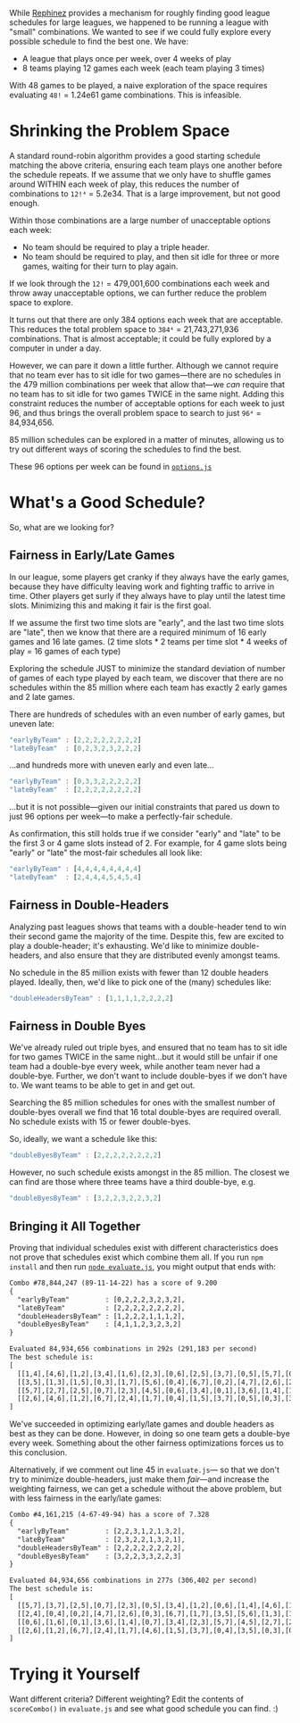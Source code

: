 While [Rephinez](https://github.com/Phrogz/rephinez) provides a mechanism for
roughly finding good league schedules for large leagues, we happened
to be running a league with "small" combinations. We wanted to see if we could
fully explore every possible schedule to find the best one. We have:

* A league that plays once per week, over 4 weeks of play
* 8 teams playing 12 games each week (each team playing 3 times)

With 48 games to be played, a naive exploration of the space requires evaluating
`48!` = 1.24e61 game combinations. This is infeasible.

# Shrinking the Problem Space

A standard round-robin algorithm provides a good starting schedule matching the
above criteria, ensuring each team plays one another before the schedule
repeats. If we assume that we only have to shuffle games around WITHIN
each week of play, this reduces the number of combinations to `12!⁴` = 5.2e34.
That is a large improvement, but not good enough.

Within those combinations are a large number of unacceptable options each week:

* No team should be required to play a triple header.
* No team should be required to play, and then sit idle for three or more games,
  waiting for their turn to play again.

If we look through the `12!` = 479,001,600 combinations each week and throw
away unacceptable options, we can further reduce the problem space to explore.

It turns out that there are only 384 options each week that are acceptable. This
reduces the total problem space to `384⁴` = 21,743,271,936 combinations. That is
almost acceptable; it could be fully explored by a computer in under a day.

However, we can pare it down a little further. Although we cannot require that
no team ever has to sit idle for two games—there are no schedules in the 479
million combinations per week that allow that—we _can_ require that no team has to
sit idle for two games TWICE in the same night. Adding this constraint reduces
the number of acceptable options for each week to just 96, and thus brings the
overall problem space to search to just `96⁴` = 84,934,656.

85 million schedules can be explored in a matter of minutes, allowing us to try
out different ways of scoring the schedules to find the best.

These 96 options per week can be found in [`options.js`](./options.js)


# What's a Good Schedule?

So, what are we looking for?

## Fairness in Early/Late Games

In our league, some players get cranky if they always have the early games,
because they have difficulty leaving work and fighting traffic to arrive in
time. Other players get surly if they always have to play until the latest time
slots. Minimizing this and making it fair is the first goal.

If we assume the first two time slots are "early", and the last two time slots
are "late", then we know that there are a required minimum of 16 early games
and 16 late games.
(2 time slots * 2 teams per time slot * 4 weeks of play = 16 games of each type)

Exploring the schedule JUST to minimize the standard deviation of number of
games of each type played by each team, we discover that there are no schedules
within the 85 million where each team has exactly 2 early games and 2 late games.

There are hundreds of schedules with an even number of early games, but uneven late:

```js
"earlyByTeam" : [2,2,2,2,2,2,2,2]
"lateByTeam"  : [0,2,3,2,3,2,2,2]
```

…and hundreds more with uneven early and even late…

```js
"earlyByTeam" : [0,3,3,2,2,2,2,2]
"lateByTeam"  : [2,2,2,2,2,2,2,2]
```

…but it is not possible—given our initial constraints that pared us down to just
96 options per week—to make a perfectly-fair schedule.

As confirmation, this still holds true if we consider "early" and "late" to be
the first 3 or 4 game slots instead of 2.
For example, for 4 game slots being "early" or "late" the most-fair schedules
all look like:

```js
"earlyByTeam" : [4,4,4,4,4,4,4,4]
"lateByTeam"  : [2,4,4,4,5,4,5,4]
```


## Fairness in Double-Headers

Analyzing past leagues shows that teams with a double-header tend to win their
second game the majority of the time. Despite this, few are excited to play a
double-header; it's exhausting. We'd like to minimize double-headers, and also
ensure that they are distributed evenly amongst teams.

No schedule in the 85 million exists with fewer than 12 double headers played.
Ideally, then, we'd like to pick one of the (many) schedules like:

```js
"doubleHeadersByTeam" : [1,1,1,1,2,2,2,2]
```


## Fairness in Double Byes

We've already ruled out triple byes, and ensured that no team has to sit idle
for two games TWICE in the same night...but it would still be unfair if one
team had a double-bye every week, while another team never had a double-bye.
Further, we don't want to include double-byes if we don't have to. We want
teams to be able to get in and get out.

Searching the 85 million schedules for ones with the smallest number of
double-byes overall we find that 16 total double-byes are required overall.
No schedule exists with 15 or fewer double-byes.

So, ideally, we want a schedule like this:

```js
"doubleByesByTeam" : [2,2,2,2,2,2,2,2]
```

However, no such schedule exists amongst in the 85 million. The closest we can
find are those where three teams have a third double-bye, e.g.

```js
"doubleByesByTeam" : [3,2,2,3,2,2,3,2]
```


## Bringing it All Together

Proving that individual schedules exist with different characteristics does not
prove that schedules exist which combine them all. If you run `npm install` and
then run [`node evaluate.js`](./evaluate.js), you might output that ends with:

```txt
Combo #78,844,247 (89-11-14-22) has a score of 9.200
{
  "earlyByTeam"         : [0,2,2,2,3,2,3,2],
  "lateByTeam"          : [2,2,2,2,2,2,2,2],
  "doubleHeadersByTeam" : [1,2,2,2,1,1,1,2],
  "doubleByesByTeam"    : [4,1,1,2,3,2,3,2]
}

Evaluated 84,934,656 combinations in 292s (291,183 per second)
The best schedule is:
[
  [[1,4],[4,6],[1,2],[3,4],[1,6],[2,3],[0,6],[2,5],[3,7],[0,5],[5,7],[0,7]],
  [[3,5],[1,3],[1,5],[0,3],[1,7],[5,6],[0,4],[6,7],[0,2],[4,7],[2,6],[2,4]],
  [[5,7],[2,7],[2,5],[0,7],[2,3],[4,5],[0,6],[3,4],[0,1],[3,6],[1,4],[1,6]],
  [[2,6],[4,6],[1,2],[6,7],[2,4],[1,7],[0,4],[1,5],[3,7],[0,5],[0,3],[3,5]]
]
```

We've succeeded in optimizing early/late games and double headers as best as
they can be done. However, in doing so one team gets a double-bye every week.
Something about the other fairness optimizations forces us to this conclusion.

Alternatively, if we comment out line 45 in `evaluate.js`—
so that we don't try to minimize double-headers, just make them _fair_—and increase
the weighting fairness, we can get a schedule without the above problem,
but with less fairness in the early/late games:

```txt
Combo #4,161,215 (4-67-49-94) has a score of 7.328
{
  "earlyByTeam"         : [2,2,3,1,2,1,3,2],
  "lateByTeam"          : [2,3,2,2,1,3,2,1],
  "doubleHeadersByTeam" : [2,2,2,2,2,2,2,2],
  "doubleByesByTeam"    : [3,2,2,3,3,2,2,3]
}

Evaluated 84,934,656 combinations in 277s (306,402 per second)
The best schedule is:
[
  [[5,7],[3,7],[2,5],[0,7],[2,3],[0,5],[3,4],[1,2],[0,6],[1,4],[4,6],[1,6]],
  [[2,4],[0,4],[0,2],[4,7],[2,6],[0,3],[6,7],[1,7],[3,5],[5,6],[1,3],[1,5]],
  [[0,6],[1,6],[0,1],[3,6],[1,4],[0,7],[3,4],[2,3],[5,7],[4,5],[2,7],[2,5]],
  [[2,6],[1,2],[6,7],[2,4],[1,7],[4,6],[1,5],[3,7],[0,4],[3,5],[0,3],[0,5]]
]
```

# Trying it Yourself

Want different criteria? Different weighting? Edit the contents of `scoreCombo()` in `evaluate.js` and see what good schedule you can find. :)
